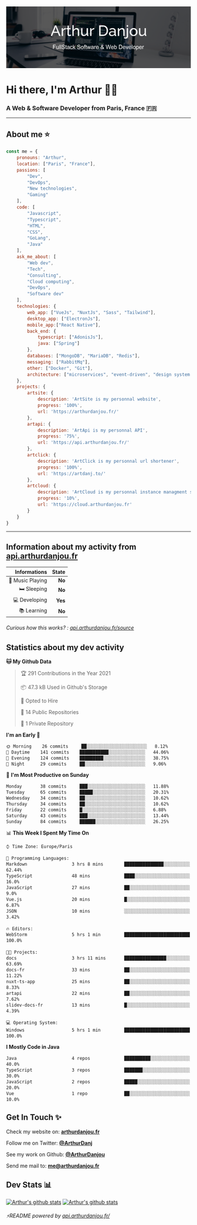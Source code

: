 ![Banner](./assets/Banner.png)

# Hi there, I'm Arthur 🙋‍♂️
### A Web & Software Developer from Paris, France 🇫🇷

---
## About me ⭐

```javascript
const me = {
    pronouns: "Arthur", 
    location: ["Paris", "France"],
    passions: [
        "Dev", 
        "DevOps", 
        "New technologies",
        "Gaming"
    ],
    code: [
        "Javascript", 
        "Typescript", 
        "HTML", 
        "CSS", 
        "GoLang", 
        "Java"
    ],
    ask_me_about: [
        "Web dev", 
        "Tech", 
        "Consulting", 
        "Cloud computing", 
        "DevOps",
        "Software dev"
    ],
    technologies: {
        web_app: ["VueJs", "NuxtJs", "Sass", "Tailwind"],
        desktop_app: ["ElectronJs"],
        mobile_app:["React Native"],
        back_end: {
            typescript: ["AdonisJs"],
            java: ["Spring"]
        },
        databases: ["MongoDB", "MariaDB", "Redis"],
        messaging: ["RabbitMq"],
        other: ["Docker", "Git"],
        architecture: ["microservices", "event-driven", "design system pattern"],
    },
    projects: {
        artsite: {
            description: 'ArtSite is my personnal website',
            progress: '100%',
            url: 'https://arthurdanjou.fr/'
        },
        artapi: {
            description: 'ArtApi is my personnal API',
            progress: '75%',
            url: 'https://api.arthurdanjou.fr/'
        },
        artclick: {
            description: 'ArtClick is my personnal url shortener',
            progress: '100%',
            url: 'https://artdanj.to/'
        },
        artcloud: {
            description: 'ArtCloud is my personnal instance managment system',
            progress: '10%',
            url: 'https://cloud.arthurdanjou.fr'
        }
    }
}
```
---

## Information about my activity from [api.arthurdanjou.fr](https://api.arthurdanjou.fr)

| Informations                 |   State |
| ---------------------------: | ------: |
| :musical_note: Music Playing |  **No** |
|               :bed: Sleeping |  **No** |
|        :computer: Developing |  **Yes** |
|             :books: Learning |  **No** |

###### Curious how this works? : [api.arthurdanjou.fr/source](https://api.arthurdanjou.fr/source)

## Statistics about my dev activity

<!--START_SECTION:waka-->
**🐱 My Github Data** 

> 🏆 291 Contributions in the Year 2021
 > 
> 📦 47.3 kB Used in Github's Storage 
 > 
> 💼 Opted to Hire
 > 
> 📜 14 Public Repositories 
 > 
> 🔑 1 Private Repository 
 > 
**I'm an Early 🐤** 

```text
🌞 Morning    26 commits     ██░░░░░░░░░░░░░░░░░░░░░░░   8.12% 
🌆 Daytime    141 commits    ███████████░░░░░░░░░░░░░░   44.06% 
🌃 Evening    124 commits    █████████░░░░░░░░░░░░░░░░   38.75% 
🌙 Night      29 commits     ██░░░░░░░░░░░░░░░░░░░░░░░   9.06%

```
📅 **I'm Most Productive on Sunday** 

```text
Monday       38 commits     ███░░░░░░░░░░░░░░░░░░░░░░   11.88% 
Tuesday      65 commits     █████░░░░░░░░░░░░░░░░░░░░   20.31% 
Wednesday    34 commits     ██░░░░░░░░░░░░░░░░░░░░░░░   10.62% 
Thursday     34 commits     ██░░░░░░░░░░░░░░░░░░░░░░░   10.62% 
Friday       22 commits     █░░░░░░░░░░░░░░░░░░░░░░░░   6.88% 
Saturday     43 commits     ███░░░░░░░░░░░░░░░░░░░░░░   13.44% 
Sunday       84 commits     ██████░░░░░░░░░░░░░░░░░░░   26.25%

```


📊 **This Week I Spent My Time On** 

```text
⌚︎ Time Zone: Europe/Paris

💬 Programming Languages: 
Markdown                 3 hrs 8 mins        ███████████████░░░░░░░░░░   62.44% 
TypeScript               48 mins             ████░░░░░░░░░░░░░░░░░░░░░   16.0% 
JavaScript               27 mins             ██░░░░░░░░░░░░░░░░░░░░░░░   9.0% 
Vue.js                   20 mins             █░░░░░░░░░░░░░░░░░░░░░░░░   6.87% 
JSON                     10 mins             ░░░░░░░░░░░░░░░░░░░░░░░░░   3.42%

🔥 Editors: 
WebStorm                 5 hrs 1 min         █████████████████████████   100.0%

🐱‍💻 Projects: 
docs                     3 hrs 11 mins       ████████████████░░░░░░░░░   63.69% 
docs-fr                  33 mins             ██░░░░░░░░░░░░░░░░░░░░░░░   11.22% 
nuxt-ts-app              25 mins             ██░░░░░░░░░░░░░░░░░░░░░░░   8.33% 
artapi                   22 mins             ██░░░░░░░░░░░░░░░░░░░░░░░   7.62% 
slidev-docs-fr           13 mins             █░░░░░░░░░░░░░░░░░░░░░░░░   4.39%

💻 Operating System: 
Windows                  5 hrs 1 min         █████████████████████████   100.0%

```

**I Mostly Code in Java** 

```text
Java                     4 repos             ██████████░░░░░░░░░░░░░░░   40.0% 
TypeScript               3 repos             ███████░░░░░░░░░░░░░░░░░░   30.0% 
JavaScript               2 repos             █████░░░░░░░░░░░░░░░░░░░░   20.0% 
Vue                      1 repo              ██░░░░░░░░░░░░░░░░░░░░░░░   10.0%

```



<!--END_SECTION:waka-->

## Get In Touch ✨
Check my website on: [**arthurdanjou.fr**](https://arthurdanjou.fr)

Follow me on Twitter: [**@ArthurDanj**](https://twitter.com/ArthurDanj)

See my work on Github: [**@ArthurDanjou**](https://github.com/ArthurDanjou)

Send me mail to: [**me@arthurdanjou.fr**](mailto:me@arthurdanjou.fr)

## Dev Stats 📊

[![Arthur's github stats](https://github-readme-stats.vercel.app/api?count_private=true&show_icons=true&theme=dracula&username=arthurdanjou)](https://github.com/anuraghazra/github-readme-stats)
[![Arthur's github stats](https://github-readme-stats.vercel.app/api/top-langs/?count_private=true&show_icons=true&theme=dracula&username=arthurdanjou&layout=compact)](https://github.com/anuraghazra/github-readme-stats)

###### ⚡README powered by [api.arthurdanjou.fr/](https://api.arthurdanjou.fr)
